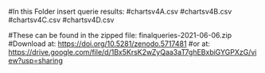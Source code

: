 #In this Folder insert querie results: 
#chartsv4A.csv
#chartsv4B.csv
#chartsv4C.csv
#chartsv4D.csv

#These can be found in the zipped file: finalqueries-2021-06-06.zip
#Download at: https://doi.org/10.5281/zenodo.5717481
#or at: https://drive.google.com/file/d/1Bx5KrsK2wZyQaa3aT7ghEBxbiGYGPXzG/view?usp=sharing
